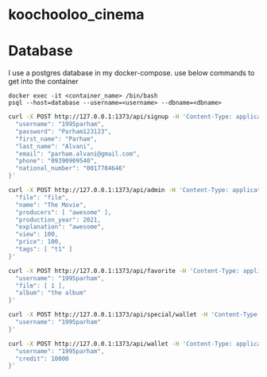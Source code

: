 # koochooloo_cinema

# Database

I use a postgres database in my docker-compose. use below commands to get into the container

```shell
docker exec -it <container_name> /bin/bash
psql --host=database --username=<username> --dbname=<dbname>
```

```sh
curl -X POST http://127.0.0.1:1373/api/signup -H 'Content-Type: application/json' -d '{
  "username": "1995parham",
  "password": "Parham123123",
  "first_name": "Parham",
  "last_name": "Alvani",
  "email": "parham.alvani@gmail.com",
  "phone": "09390909540",
  "national_number": "0017784646"
}'
```

```sh
curl -X POST http://127.0.0.1:1373/api/admin -H 'Content-Type: application/json' -d '{
  "file": "file",
  "name": "The Movie",
  "producers": [ "awesome" ],
  "production_year": 2021,
  "explanation": "awesome",
  "view": 100,
  "price": 100,
  "tags": [ "t1" ]
}'
```

```sh
curl -X POST http://127.0.0.1:1373/api/favorite -H 'Content-Type: application/json' -d '{
  "username": "1995parham",
  "film": [ 1 ],
  "album": "the album"
}'
```

```sh
curl -X POST http://127.0.0.1:1373/api/special/wallet -H 'Content-Type: application/json' -d '{
  "username": "1995parham"
}'
```

```sh
curl -X POST http://127.0.0.1:1373/api/wallet -H 'Content-Type: application/json' -d '{
  "username": "1995parham",
  "credit": 10000
}'
```
